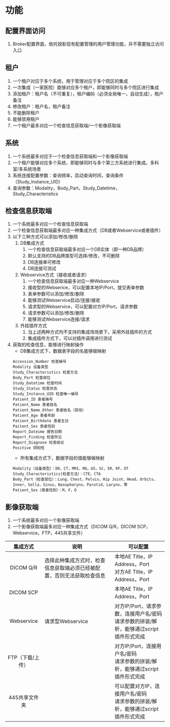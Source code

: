 # 功能

## 配置界面访问
1. Broker配置界面，依托锐影现有配置管理的用户管理功能，并不需要独立访问入口

## 租户
1. 一个租户对应于多个系统，用于管理对应于多个院区的集成
1. 一次集成（一家医院）能够对应多个租户，即能够同时与多个院区进行集成
1. 添加租户：租户名（不可重复），租户编码（必须全局唯一，自动生成），租户备注
1. 修改租户：租户名，租户备注
1. 不能删除租户
1. 能够禁用租户
1. 一个租户最多对应一个检查信息获取端/一个影像获取端

## 系统
1. 一个系统最多对应于一个检查信息获取端和一个影像获取端
1. 一个租户能够对应多个系统，即能够同时与多个第三方系统进行集成。多科室/多系统场景
1. 系统连接配置参数：查询频率，启动查询时间，查询条件（Study_Instance_UID）
1. 查询参数：Modality，Body_Part，Study_Datetime，Study_Characteristics

## 检查信息获取端
1. 一个系统最多对应一个检查信息获取端
1. 一个检查信息获取端最多对应一种集成方式（DB或者Webservice或者插件）
1. 以下三种方式可以添加/修改/删除
    1. DB集成方式
        1. 一个检查信息获取端最多对应一个DB实体（即一种DB品牌）
        1. 默认支持的DB品牌类型可选择/修改，不可删除
        1. DB连接串可修改
        1. DB连接可测试
    1. Webservice方式（接收或者请求）
        1. 一个检查信息获取端最多对应一种Webservice
        1. 接收型的Webserice，可以配置本地IP/Port，提交表单参数
        1. 表单参数可以添加/修改/删除
        1. 能够测试Webservice启动/连接/接收
        1. 请求型的Webservice，可以配置对方IP/Port，请求参数
        1. 请求参数可以添加/修改/删除
        1. 能够测试Webservice连接/请求
    1. 外挂插件方式
        1. 当上述两种方式均不支持的集成场场景下，采用外挂插件的方式
        1. 集成插件方式下，可以对插件调用进行测试
1. 获取的检查信息，能够进行映射操作
    * DB集成方式下，数据表字段的名能够做映射
    ```
    Accession_Number 检查编号
    Modality 设备类型
    Study_Characteristics 检查方法
    Body_Part 检查部位
    Study_Datetime 检查时间
    Study_Status 检查状态
    Study_Instance_UID 检查唯一编号
    Patient_ID 患者编号
    Patient_Name 患者姓名
    Patient_Name_Other 患者姓名（其他）
    Patient_Age 患者年龄
    Patient_Birthdate 患者生日
    Paitent_Sex 患者性别
    Report_Dateime 报告日期
    Report_Finding 检查所见
    Report_Diagnose 检查结论
    Positive 阴阳性
    ```
    * 所有集成方式下，数据字段的值能够做映射
    ```
    Modality（设备类型）：DR，CT，MRI，MG，US，SC，SR，RF，OT
    Study_Characteristics(检查方法）：CTE，CTA
    Body_Part（检查部位）：Lung，Chest，Pelvis，Hip Joint，Head，Orbits，Inner，Sella，Sinus，Nasopharynx，Parotid，Larynx，等
    Patient_Sex（患者性别）：M，F，O
    ```

## 影像获取端
1. 一个系统最多对应一个影像获取端
1. 一个影像获取端最多对应一种集成方式（DICOM Q/R，DICOM SCP，Webservice，FTP，445共享文件）

| 集成方式 | 说明 | 可以配置 |
| :-: | - | - |
| DICOM Q/R | 选择此种集成方式时，检查信息获取端必须已经被配置，否则无法获取检查信息 | 本地AE Title，IP Address，Port <br> 对方AE Title，IP Address，Port |
| DICOM SCP |  | 本地AE Title，IP Address，Port |
| Webservice | 请求型Webservice | 对方IP/Port，请求参数，连接用户名/密码 <br> 请求参数的拼装/解析，能够通过script插件形式完成 |
| FTP（下载/上传） |  | 对方IP/Port，连接用户名/密码 <br> 请求参数的拼装/解析，能够通过script插件形式完成 |
| 445共享文件夹 |  | 可以配置对方IP，连接用户名/密码 <br> 请求参数的拼装/解析，能够通过script插件形式完成 |
